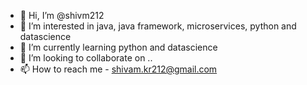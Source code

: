 - 👋 Hi, I’m @shivm212
- 👀 I’m interested in java, java framework, microservices, python and datascience
- 🌱 I’m currently learning python and datascience
- 💞️ I’m looking to collaborate on ..
- 📫 How to reach me - shivam.kr212@gmail.com

<!---
shivm212/shivm212 is a ✨ special ✨ repository because its `README.md` (this file) appears on your GitHub profile.
You can click the Preview link to take a look at your changes.
--->

